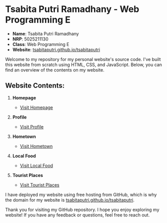 # Tsabita Putri Ramadhany - Web Programming E

- **Name**: Tsabita Putri Ramadhany
- **NRP**: 5025211130
- **Class**: Web Programming E
- **Website**: [tsabitaputri.github.io/tsabitaputri](https://tsabitaputri.github.io/tsabitaputri/)

Welcome to my repository for my personal website's source code. I've built this website from scratch using HTML, CSS, and JavaScript. Below, you can find an overview of the contents on my website.

## Website Contents:

1. **Homepage**
   - [Visit Homepage](https://tsabitapr.github.io/tsabitaputri/)

2. **Profile**
   - [Visit Profile](https://tsabitapr.github.io/tsabitaputri/quiz1/profile.html)

3. **Hometown**
   - [Visit Hometown](https://tsabitapr.github.io/tsabitaputri/quiz1/hometown.html)

4. **Local Food**
   - [Visit Local Food](https://tsabitaputri.github.io/tsabitaputri/quiz1/food.html)

5. **Tourist Places**
   - [Visit Tourist Places](https://tsabitapr.github.io/tsabitaputri/quiz1/tourist.html)

I have deployed my website using free hosting from GitHub, which is why the domain for my website is [tsabitaputri.github.io/tsabitaputri](https://tsabitapr.github.io/tsabitaputri/).

Thank you for visiting my GitHub repository. I hope you enjoy exploring my website! If you have any feedback or questions, feel free to reach out.
